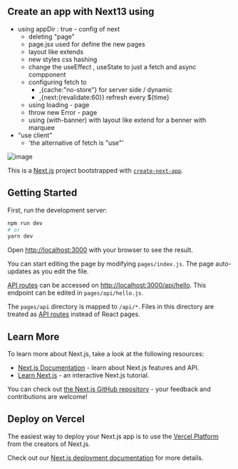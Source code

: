 ## Create an app with Next13 using
- using appDir : true - config of next
  - deleting "page"
  - page.jsx used for define the new pages 
  - layout like extends
  - new styles css hashing
  - change the useEffect , useState to just a fetch and async compponent
  - configuring fetch to
    - ,{cache:"no-store"} for server side / dynamic
    - ,{next:{revalidate:60}} refresh every ${time}
  - using loading - page
  - throw new Error - page
  - using (with-banner) with layout like extend for a benner with marquee
- "use client"
  - 'the alternative of fetch is "use"'


![image](https://user-images.githubusercontent.com/93483481/199947530-831581e9-2177-4298-a441-ee41cba30b43.png)

This is a [Next.js](https://nextjs.org/) project bootstrapped with [`create-next-app`](https://github.com/vercel/next.js/tree/canary/packages/create-next-app).

## Getting Started

First, run the development server:

```bash
npm run dev
# or
yarn dev
```

Open [http://localhost:3000](http://localhost:3000) with your browser to see the result.

You can start editing the page by modifying `pages/index.js`. The page auto-updates as you edit the file.

[API routes](https://nextjs.org/docs/api-routes/introduction) can be accessed on [http://localhost:3000/api/hello](http://localhost:3000/api/hello). This endpoint can be edited in `pages/api/hello.js`.

The `pages/api` directory is mapped to `/api/*`. Files in this directory are treated as [API routes](https://nextjs.org/docs/api-routes/introduction) instead of React pages.

## Learn More

To learn more about Next.js, take a look at the following resources:

- [Next.js Documentation](https://nextjs.org/docs) - learn about Next.js features and API.
- [Learn Next.js](https://nextjs.org/learn) - an interactive Next.js tutorial.

You can check out [the Next.js GitHub repository](https://github.com/vercel/next.js/) - your feedback and contributions are welcome!

## Deploy on Vercel

The easiest way to deploy your Next.js app is to use the [Vercel Platform](https://vercel.com/new?utm_medium=default-template&filter=next.js&utm_source=create-next-app&utm_campaign=create-next-app-readme) from the creators of Next.js.

Check out our [Next.js deployment documentation](https://nextjs.org/docs/deployment) for more details.
